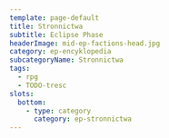 ```yaml
---
template: page-default
title: Stronnictwa
subtitle: Eclipse Phase
headerImage: mid-ep-factions-head.jpg
category: ep-encyklopedia
subcategoryName: Stronnictwa
tags:
  - rpg
  - TODO-tresc
slots:
  bottom:
    - type: category
      category: ep-stronnictwa
---
```

<block id="w-budowie" />
